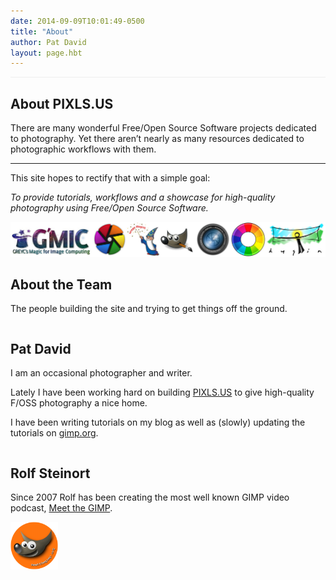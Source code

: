 ```yaml
---
date: 2014-09-09T10:01:49-0500
title: "About"
author: Pat David
layout: page.hbt
---
```


<section class="row clearfix" style="border-top: 1px solid #eee;">
	<div class="container">
		<h1>About PIXLS.US</h1>
		<p>
		There are many wonderful Free/Open Source Software projects dedicated to photography.
		Yet there aren&rsquo;t nearly as many resources dedicated to photographic workflows with them.
		</p>
		<hr/>
		<p>
		This site hopes to rectify that with a simple goal:
		</p>
		<p id='mission'>
		<em>To provide tutorials, workflows and a showcase for high-quality photography using Free/Open Source Software.</em>
		</p>
	</div>
</section>

<section class="row clearfix">
	<div class="container">
      <img src="projects2.jpg" alt="F/OSS Photography Projects Logos" />
    </div>
</section>

<section class="row clearfix about-team">
  <div class="container">
    <h2>About the Team</h2>
    <p>
      The people building the site and trying to get things off the ground.
    </p>
  </div>
</section>

<section class="row clearfix person">
	<div class="column third person" style="background-image: url('Pat-hedcut.png');">
	</div>
	<div class="column two-thirds">
		<h2 class="person-name">Pat David</h2>
		<p>I am an occasional photographer and writer.</p>
		<p>Lately I have been working hard on building <a href="http://pixls.us">PIXLS.US</a> to give high-quality F/OSS photography a nice home.</p>
		<p>
		I have been writing tutorials on my blog as well as (slowly) updating the tutorials on <a href="http://www.gimp.org/tutorials">gimp.org</a>.
		</p>
	</div>
</section>

<section class="row clearfix person">
	<div class="column third person flow-opposite" style="background-image: url('Rolf-hedcut.png'); background-position: 35%;">
	</div>
	<div class="column two-thirds">
		<h2 class="person-name">Rolf Steinort</h2>
		<p>
		Since 2007 Rolf has been creating the most well known GIMP video podcast, <a href="http://meetthegimp.org/">Meet the GIMP</a>.
		</p>
		<a href="http://meetthegimp.org" title="Meet the GIMP Website">
			<img class="natural" src="./meetthegimp-logo.png" style="width: 15%;" alt="Meet the GIMP Logo" />
		</a>
	</div>
</section>
